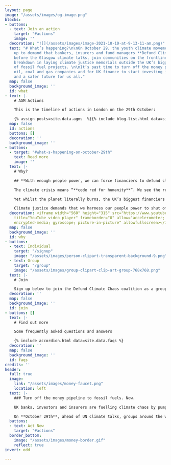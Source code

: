 ```yaml
---
layout: page
image: "/assets/images/og-image.png"
blocks:
- buttons:
  - text: Join an action
    target: "#actions"
    image: ''
  decoration: "![](/assets/images/image-2021-10-10-at-9-13-11-am.png)"
  text: "# What’s happening?\n\nOn October 29, the youth climate movement is rising
    up to demand that bankers, insurers and fund managers **Defund Climate Chaos**.\n\nJust
    before the Glasgow climate talks, join communities on the frontlines of climate
    breakdown in laying climate justice memorials outside the UK’s biggest funders
    of fossil fuel projects. \n\nIt’s past time to turn off the money pipeline to
    oil, coal and gas companies and for UK finance to start investing in climate justice
    and a safer future for us all."
  map: false
  background_image: ''
  id: what
- text: |-
    # AGM Actions

    This is the timeline of actions in London on the 29th October:

    {% assign posts=site.data.agms  %}{% include blog-list.html data=site.agms %}
  map: false
  id: actions
  buttons: []
  decoration: ''
  background_image: ''
- buttons:
  - target: "#what-s-happening-on-october-29th"
    text: Read more
    image: ''
  text: |-
    # Why?

    ## **With enough people power, we can force financiers to defund climate chaos. Join us.**

    The climate crisis means “**code red for humanity**”. We see the reality raging around us with floods, wildfires and storms every day.

    Yet whilst the planet literally burns, the UK’s biggest financiers keep pouring billions of pounds each year into fuelling the fire. **Barclays, HSBC, Lloyds of London** to name just a few - they still fund fossil fuels.

    Climate justice demands that we harness our people power to shut off the money pipeline to oil, coal and gas immediately.
  decoration: <iframe width="560" height="315" src="https://www.youtube.com/embed/0_Oj6v5Wb80"
    title="YouTube video player" frameborder="0" allow="accelerometer; autoplay; clipboard-write;
    encrypted-media; gyroscope; picture-in-picture" allowfullscreen></iframe>
  map: false
  background_image: ''
  id: why
- buttons:
  - text: Individual
    target: "/signup"
    image: "/assets/images/person-clipart-transparent-background-9.png"
  - text: Group
    target: "/group"
    image: "/assets/images/group-clipart-clip-art-group-768x768.png"
  text: |-
    # Join

    Sign up below to join the Defund Climate Chaos coalition as a group or individual
  decoration: ''
  map: false
  background_image: ''
  id: join
- buttons: []
  text: |-
    # Find out more

    Some frequently asked questions and answers

    {% include accordion.html data=site.data.faqs %}
  decoration: ''
  map: false
  background_image: ''
  id: faqs
credits: ''
header:
  full: true
  image:
    link: "/assets/images/money-faucet.png"
    location: left
  text: |-
    ### Turn off the money pipeline to fossil fuels. Now.

    UK banks, investors and insurers are fuelling climate chaos by pumping billions of pounds into fossil fuels each year.

    On **October 29th**, ahead of UN climate talks, groups around the world are rising up to demand that governments and corporations **#DefundClimateChaos**.
  buttons:
  - text: Act Now
    target: "#actions"
  border_bottom:
    image: "/assets/images/money-border.gif"
    reflect: true
invert: odd

---
```

